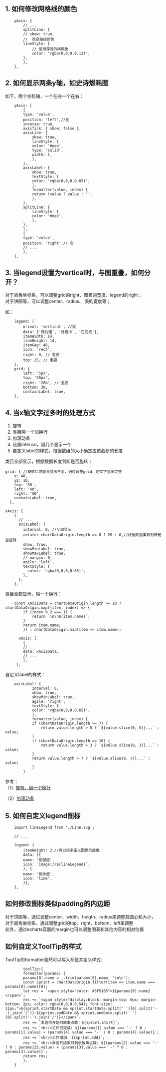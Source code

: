 ## 1. 如何修改网格线的颜色  
   
        yAxis: {
            // ...
            splitLine: {
            // show: true, 
            //  改变轴线颜色
            lineStyle: {
                // 使用深浅的间隔色
                color: 'rgba(0,0,0,0.12)',
            },                            
            },
        },  

## 2. 如何显示两条y轴，如史诗燃耗图   
如下，两个坐标轴，一个在左一个在右：  

        yAxis: [
            {
            type: 'value',
            position: 'left',//左
            inverse: true,
            axisTick: { show: false },
            axisLine: {
                show: true,
                lineStyle: {
                color: '#eee',
                type: 'solid',
                width: 1,
                },
            },
            axisLabel: {
                show: true,
                textStyle: {
                color: 'rgba(0,0,0,0.65)',
                },
                formatter(value, index) {
                return !value ? value : '';
                },
            },
            splitLine: {
                lineStyle: {
                color: '#eee',
                },
            },
            },
            {
            type: 'value',
            position: 'right',// 右
            // ...
            },
        ],

## 3. 当legend设置为vertical时，与图重叠，如何分开？  
   对于直角坐标系，可以调整grid的right、图表的宽度、legend的right；  
   对于饼图等，可以调整center、radius、 表的宽度等；  

   如：  
    
        legend: {
            orient: 'vertical', //竖
            data: ['待处理', '处理中', '已完成'],
            itemWidth: 14,
            itemHeight: 14,
            itemGap: 48,
            icon: 'rect',
            right: 0, // 重要
            top: 25, // 重要
        },
        grid: {
            left: '5px',
            top: '26px',
            right: '28%', // 重要
            bottom: 30,
            containLabel: true,
        },

## 4. 当x轴文字过多时的处理方式  
   
   1. 旋转  
   2. 类目隔一个加换行  
   3. 加滚动条  
   4. 设置interval，隔几个显示一个
   5. 自定义label的样式，根据数组的大小确定应该截断的长度 

类目全部显示，根据数据长度判断是否旋转： 

    grid: { //旋转后可能会显示不全，通过调整grid，使文字显示完整
        x: 40,
        y2: 10,
        top: '30',
        left: '40',
        right: '50',
        containLabel: true,
      },

    xAxis: [
        {
          // ...
          axisLabel: {
            interval: 0, //全部显示
            rotate: chartDataOrigin.length >= 8 ? 20 : 0,//根据数据条数判断是否旋转
            show: true,
            showMinLabel: true,
            showMaxLabel: true,
            // margin: 0,
            agile: 'left',
            textStyle: {
              color: 'rgba(0,0,0,0.65)',
            },
          },
        },

类目全部显示，隔一个换行：  

        const xAxisData = chartDataOrigin.length >= 10 ? chartDataOrigin.map((item, index) => {
            if (index % 2 === 1) {
                return `\n\n${item.name}`;
            }
            return item.name;
            }) : chartDataOrigin.map(item => item.name);

          xAxis: [
            {
            // ... 
            data: xAxisData,
            // ... 
            },
         ],

自定义label的样式：   

        axisLabel: {
                interval: 0,
                show: true,
                showMinLabel: true,
                agile: 'right',
                textStyle: {
                color: 'rgba(0,0,0,0.65)',
                },
                formatter(value, index) {
                if (chartDataOrigin.length >= 7) {
                    return value.length > 5 ? `${value.slice(0, 5)}...` : value;
                }
                if (chartDataOrigin.length >= 10) {
                    return value.length > 3 ? `${value.slice(0, 3)}...` : value;
                }
                return value.length > 7 ? `${value.slice(0, 7)}...` : value;
                }
            }

参考：   
（1）[旋转、隔一个换行](https://blog.csdn.net/kebi007/article/details/68488694/)

（2）[加滚动条](https://blog.csdn.net/Zheng_xiao_xin/article/details/80882113)  

## 5. 如何自定义legend图标  

        import lineLegend from './Line.svg';

        // ... 

        legend: {
            itemHeight: 2,//可以用来定义图表的高度
            data: [{
            name: '期望值',
            icon: `image://${lineLegend}`,
            }, {
            name: '剩余值',
            icon: 'line',
            }],
        },   

## 如何修改图标类似padding的内边距  
对于饼图等，通过调整center、width、heigth、radius来调整其圆心和大小，  
对于直角坐标系，通过调整grid的top、right、bottom、left来调整   
此外，通过echarts容器的margin也可以调整图表和其他内容的相对位置    

## 如何自定义ToolTip的样式  
ToolTip的formatter竟然可以写入标签并定义样式: 

            toolTip:{
            formatter(params) {
            params[0].name = _.trim(params[0].name, '\n\n');
            const sprint = chartDataOrigin.filter(item => item.name === params[0].name)[0];
            let res = `<span style="color: #3F51B5">${params[0].name}</span>`;
            res += `<span style="display:block; margin-top: 0px; margin-bottom: 2px; color: rgba(0,0,0,0.54); font-size: 11px;">${sprint.startDate && sprint.startDate.split(' ')[0].split('-').join('/')}-${sprint.endDate && sprint.endDate.split(' ')[0].split('-').join('/')}</span>`;
            res += `本迭代开始时故事点数：${sprint.start}`;
            res += `<br/>工作已完成: ${(params[1].value === '-' ? 0 : params[1].value) + (params[4].value === '-' ? 0 : params[4].value)}`;
            res += `<br/>工作增加: ${sprint.add}`;
            res += `<br/>本迭代结束时剩余故事点数: ${(params[2].value === '-' ? 0 : params[2].value) + (params[3].value === '-' ? 0 : params[3].value)}`;
            return res;
            },
        }
